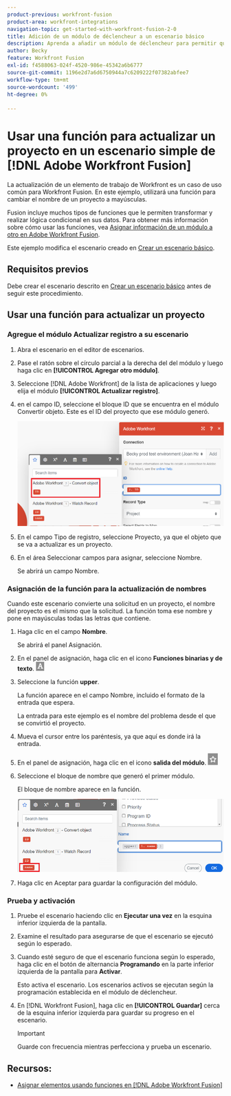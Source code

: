 ```yaml
---
product-previous: workfront-fusion
product-area: workfront-integrations
navigation-topic: get-started-with-workfront-fusion-2-0
title: Adición de un módulo de déclencheur a un escenario básico
description: Aprenda a añadir un módulo de déclencheur para permitir que el escenario busque periódicamente nuevas solicitudes y las convierta en proyectos.
author: Becky
feature: Workfront Fusion
exl-id: f4588063-024f-4520-986e-45342a6b6777
source-git-commit: 1196e2d7a6d6750944a7c6209222f07382abfee7
workflow-type: tm+mt
source-wordcount: '499'
ht-degree: 0%

---
```


# Usar una función para actualizar un proyecto en un escenario simple de [!DNL Adobe Workfront Fusion]

La actualización de un elemento de trabajo de Workfront es un caso de uso común para Workfront Fusion. En este ejemplo, utilizará una función para cambiar el nombre de un proyecto a mayúsculas.

Fusion incluye muchos tipos de funciones que le permiten transformar y realizar lógica condicional en sus datos. Para obtener más información sobre cómo usar las funciones, vea [Asignar información de un módulo a otro en Adobe Workfront Fusion](/help/quicksilver/workfront-fusion/mapping/map-information-between-modules.md).

Este ejemplo modifica el escenario creado en [Crear un escenario básico](/help/quicksilver/workfront-fusion/get-started/build-practice-scenarios/create-simple-scenario.md).

## Requisitos previos

Debe crear el escenario descrito en [Crear un escenario básico](/help/quicksilver/workfront-fusion/get-started/build-practice-scenarios/create-simple-scenario.md) antes de seguir este procedimiento.

## Usar una función para actualizar un proyecto

### Agregue el módulo Actualizar registro a su escenario

1. Abra el escenario en el editor de escenarios.
1. Pase el ratón sobre el círculo parcial a la derecha del del módulo y luego haga clic en **[!UICONTROL Agregar otro módulo]**.
1. Seleccione [!DNL Adobe Workfront] de la lista de aplicaciones y luego elija el módulo **[!UICONTROL Actualizar registro]**.
1. en el campo ID, seleccione el bloque ID que se encuentra en el módulo Convertir objeto. Este es el ID del proyecto que ese módulo generó.

   ![ID del objeto Convert](assets/id-convert-object.png)

1. En el campo Tipo de registro, seleccione Proyecto, ya que el objeto que se va a actualizar es un proyecto.
1. En el área Seleccionar campos para asignar, seleccione Nombre.

   Se abrirá un campo Nombre.

### Asignación de la función para la actualización de nombres

Cuando este escenario convierte una solicitud en un proyecto, el nombre del proyecto es el mismo que la solicitud. La función toma ese nombre y pone en mayúsculas todas las letras que contiene.

1. Haga clic en el campo **Nombre**.

   Se abrirá el panel Asignación.
1. En el panel de asignación, haga clic en el icono **Funciones binarias y de texto**. ![Icono de funciones de texto](/help/quicksilver/workfront-fusion/functions/assets/toolbar-icon-text&binary-functions.png)
1. Seleccione la función **upper**.

   La función aparece en el campo Nombre, incluido el formato de la entrada que espera.

   La entrada para este ejemplo es el nombre del problema desde el que se convirtió el proyecto.

1. Mueva el cursor entre los paréntesis, ya que aquí es donde irá la entrada.
1. En el panel de asignación, haga clic en el icono **salida del módulo**. ![Icono de salida de módulo](/help/quicksilver/workfront-fusion/functions/assets/toolbar-icon-functions-you-map-from-other-modules.png)
1. Seleccione el bloque de nombre que generó el primer módulo.

   El bloque de nombre aparece en la función.

   ![Bloque de nombres en la función](assets/map-name.png)

1. Haga clic en Aceptar para guardar la configuración del módulo.

### Prueba y activación

1. Pruebe el escenario haciendo clic en **Ejecutar una vez** en la esquina inferior izquierda de la pantalla.
1. Examine el resultado para asegurarse de que el escenario se ejecutó según lo esperado.
1. Cuando esté seguro de que el escenario funciona según lo esperado, haga clic en el botón de alternancia **Programando** en la parte inferior izquierda de la pantalla para **Activar**.

   Esto activa el escenario. Los escenarios activos se ejecutan según la programación establecida en el módulo de déclencheur.
1. En [!DNL Workfront Fusion], haga clic en **[!UICONTROL Guardar]** cerca de la esquina inferior izquierda para guardar su progreso en el escenario.

   >[!IMPORTANT]
   >
   >Guarde con frecuencia mientras perfecciona y prueba un escenario.

## Recursos:

* [Asignar elementos usando funciones en  [!DNL Adobe Workfront Fusion]](/help/quicksilver/workfront-fusion/mapping/map-information-between-modules.md)
